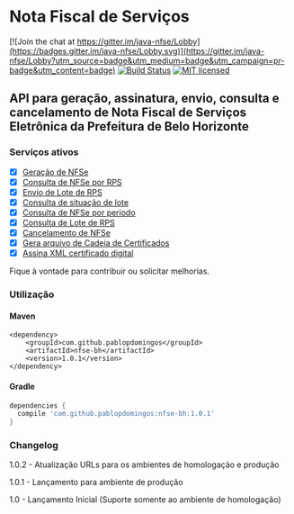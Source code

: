 Nota Fiscal de Serviços
====

[![Join the chat at https://gitter.im/java-nfse/Lobby](https://badges.gitter.im/java-nfse/Lobby.svg)](https://gitter.im/java-nfse/Lobby?utm_source=badge&utm_medium=badge&utm_campaign=pr-badge&utm_content=badge)
[![Build Status](https://travis-ci.org/pablopdomingos/nfse.svg?branch=master)](http://travis-ci.org/#!/pablopdomingos/nfse)
[![MIT licensed](https://img.shields.io/badge/license-MIT-blue.svg)](https://github.com/pablopdomingos/nfse/blob/master/LICENSE)

## API para geração, assinatura, envio, consulta e cancelamento de Nota Fiscal de Serviços Eletrônica da Prefeitura de Belo Horizonte

### Serviços ativos

- [x] [Geração de NFSe](https://github.com/pablopdomingos/nfse/wiki/Gera%C3%A7%C3%A3o-de-NFSe)
- [x] [Consulta de NFSe por RPS](https://github.com/pablopdomingos/nfse/wiki/Consulta-de-NFSe)
- [x] [Envio de Lote de RPS](https://github.com/pablopdomingos/nfse/wiki/Envio-de-Lote-de-RPS)
- [x] [Consulta de situação de lote](https://github.com/pablopdomingos/nfse/wiki/Consulta-Situa%C3%A7%C3%A3o-de-Lote-de-NFSe)
- [x] [Consulta de NFSe por período](https://github.com/pablopdomingos/nfse/wiki/Consulta-de-NFSe-por-per%C3%ADodo)
- [x] [Consulta de Lote de RPS](https://github.com/pablopdomingos/nfse/wiki/Consulta-de-Lote-de-RPS)
- [x] [Cancelamento de NFSe](https://github.com/pablopdomingos/nfse/wiki/Cancelamento-de-NFSe)
- [x] [Gera arquivo de Cadeia de Certificados](https://github.com/pablopdomingos/nfse/wiki/Gerar-cadeia-de-certificados-da-PBH)
- [x] [Assina XML certificado digital](https://github.com/pablopdomingos/nfse/wiki/Assinar-XML-com-certificado-digital)

Fique à vontade para contribuir ou solicitar melhorias.

### Utilização

#### Maven

```maven
<dependency>
	<groupId>com.github.pablopdomingos</groupId>
	<artifactId>nfse-bh</artifactId>
	<version>1.0.1</version>
</dependency>
```

#### Gradle

```gradle
dependencies {
  compile 'com.github.pablopdomingos:nfse-bh:1.0.1'
}
```

### Changelog

1.0.2 - Atualização URLs para os ambientes de homologação e produção

1.0.1 - Lançamento para ambiente de produção

1.0 - Lançamento Inicial (Suporte somente ao ambiente de homologação)
